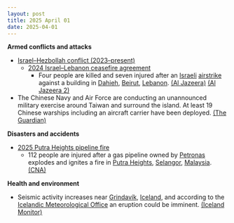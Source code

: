 ```yaml
---
layout: post
title: 2025 April 01
date: 2025-04-01
---
```



**Armed conflicts and attacks**

* [Israel–Hezbollah conflict (2023–present)](https://en.wikipedia.org/wiki/Israel%E2%80%93Hezbollah_conflict_%282023%E2%80%93present%29 "Israel–Hezbollah conflict (2023–present)")
  + [2024 Israel–Lebanon ceasefire agreement](https://en.wikipedia.org/wiki/2024_Israel%E2%80%93Lebanon_ceasefire_agreement "2024 Israel–Lebanon ceasefire agreement")
    - Four people are killed and seven injured after an [Israeli](https://en.wikipedia.org/wiki/Israel "Israel") [airstrike](https://en.wikipedia.org/wiki/Airstrike "Airstrike") against a building in [Dahieh](https://en.wikipedia.org/wiki/Dahieh "Dahieh"), [Beirut](https://en.wikipedia.org/wiki/Beirut "Beirut"), [Lebanon](https://en.wikipedia.org/wiki/Lebanon "Lebanon"). [(Al Jazeera)](https://www.aljazeera.com/news/2025/4/1/israel-bombs-lebanons-beirut-again-testing-fragile-truce-with-hezbollah) [(Al Jazeera 2)](https://www.aljazeera.com/news/liveblog/2025/4/1/live-israel-has-killed-322-children-in-gaza-since-breaking-ceasefire?update=3615531)
* The Chinese Navy and Air Force are conducting an unannounced military exercise around Taiwan and surround the island. At least 19 Chinese warships including an aircraft carrier have been deployed. [(The Guardian)](https://www.theguardian.com/world/2025/apr/01/china-launches-surprise-military-drills-around-taiwan)

**Disasters and accidents**

* [2025 Putra Heights pipeline fire](https://en.wikipedia.org/wiki/2025_Putra_Heights_pipeline_fire "2025 Putra Heights pipeline fire")
  + 112 people are injured after a gas pipeline owned by [Petronas](https://en.wikipedia.org/wiki/Petronas "Petronas") explodes and ignites a fire in [Putra Heights](https://en.wikipedia.org/wiki/Putra_Heights "Putra Heights"), [Selangor](https://en.wikipedia.org/wiki/Selangor "Selangor"), [Malaysia](https://en.wikipedia.org/wiki/Malaysia "Malaysia"). [(CNA)](https://www.channelnewsasia.com/asia/puchong-petronas-malaysia-fire-injured-hospitalised-5036801)

**Health and environment**

* Seismic activity increases near [Grindavík](https://en.wikipedia.org/wiki/Grindav%C3%ADk "Grindavík"), [Iceland](https://en.wikipedia.org/wiki/Iceland "Iceland"), and according to the [Icelandic Meteorological Office](https://en.wikipedia.org/wiki/Icelandic_Meteorological_Office "Icelandic Meteorological Office") an eruption could be imminent. [(Iceland Monitor)](https://icelandmonitor.mbl.is/news/news/2025/03/28/seismic_activity_increases_near_grindavik_eruption_/)
